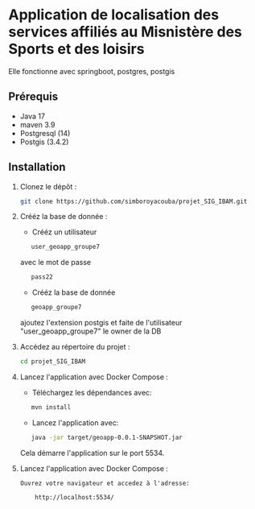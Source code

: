 # Application de localisation des services affiliés au Misnistère des Sports et des loisirs
Elle fonctionne avec springboot, postgres, postgis


## Prérequis

- Java 17
- maven 3.9
- Postgresql (14)
- Postgis (3.4.2)

## Installation

1. Clonez le dépôt :

   ```bash
   git clone https://github.com/simboroyacouba/projet_SIG_IBAM.git
   ```

2. Crééz la base de donnée :
   
   - Crééz un utilisateur
   ```bash
      user_geoapp_groupe7
    ```
   avec le mot de passe
   ```bash
      pass22
   ```
   - Crééz la base de donnée
   ```bash
      geoapp_groupe7 
   ```
   ajoutez l'extension postgis et faite de l'utilisateur "user_geoapp_groupe7" le owner de la DB
  
   
3. Accédez au répertoire du projet :

   ```bash
   cd projet_SIG_IBAM
   ```

4. Lancez l'application avec Docker Compose :

   - Téléchargez les dépendances avec:
   ```bash
      mvn install
   ```
   - Lancez l'application avec:
   ```bash
      java -jar target/geoapp-0.0.1-SNAPSHOT.jar
   ```
   Cela démarre l'application sur le port 5534.

6. Lancez l'application avec Docker Compose :
  
       Ouvrez votre navigateur et accedez à l'adresse:
   ```bash
       http://localhost:5534/
   ```

